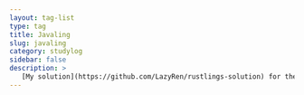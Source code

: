 ```yaml
---
layout: tag-list
type: tag
title: Javaling
slug: javaling
category: studylog
sidebar: false
description: >
   [My solution](https://github.com/LazyRen/rustlings-solution) for the [Rustlings](https://github.com/rust-lang/rustlings)
---
```

